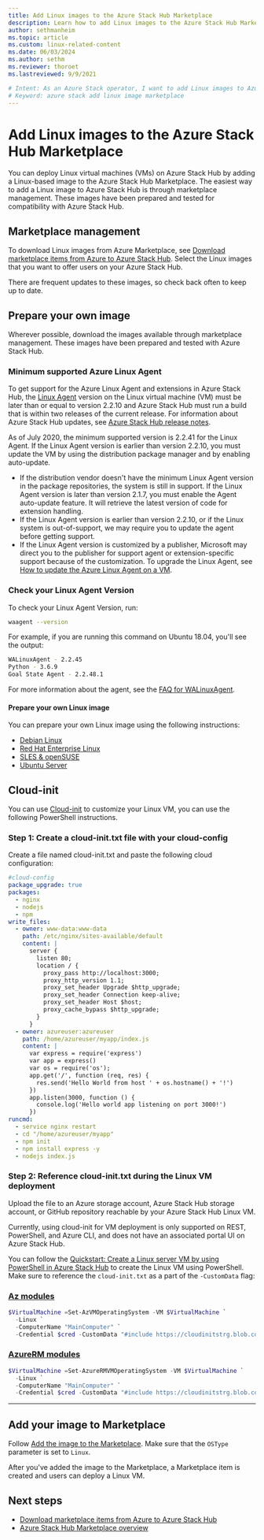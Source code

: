 ```yaml
---
title: Add Linux images to the Azure Stack Hub Marketplace 
description: Learn how to add Linux images to the Azure Stack Hub Marketplace.
author: sethmanheim
ms.topic: article
ms.custom: linux-related-content
ms.date: 06/03/2024
ms.author: sethm
ms.reviewer: thoroet
ms.lastreviewed: 9/9/2021

# Intent: As an Azure Stack operator, I want to add Linux images to Azure Stack so my users can deploy Linux VMs.
# Keyword: azure stack add linux image marketplace
---
```


# Add Linux images to the Azure Stack Hub Marketplace

You can deploy Linux virtual machines (VMs) on Azure Stack Hub by adding a Linux-based image to the Azure Stack Hub Marketplace. The easiest way to add a Linux image to Azure Stack Hub is through marketplace management. These images have been prepared and tested for compatibility with Azure Stack Hub.

## Marketplace management

To download Linux images from Azure Marketplace, see [Download marketplace items from Azure to Azure Stack Hub](azure-stack-download-azure-marketplace-item.md). Select the Linux images that you want to offer users on your Azure Stack Hub.

There are frequent updates to these images, so check back often to keep up to date.

## Prepare your own image

Wherever possible, download the images available through marketplace management. These images have been prepared and tested with Azure Stack Hub.

### Minimum supported Azure Linux Agent

To get support for the Azure Linux Agent and extensions in Azure Stack Hub, the [Linux Agent](https://github.com/Azure/WALinuxAgent) version on the Linux virtual machine (VM) must be later than or equal to version 2.2.10 and Azure Stack Hub must run a build that is within two releases of the current release. For information about Azure Stack Hub updates, see [Azure Stack Hub release notes](./release-notes.md).

As of July 2020, the minimum supported version is 2.2.41 for the Linux Agent. If the Linux Agent version is earlier than version 2.2.10, you must update the VM by using the distribution package manager and by enabling auto-update.

- If the distribution vendor doesn't have the minimum Linux Agent version in the package repositories, the system is still in support. If the Linux Agent version is later than version 2.1.7, you must enable the Agent auto-update feature. It will retrieve the latest version of code for extension handling.
- If the Linux Agent version is earlier than version 2.2.10, or if the Linux system is out-of-support, we may require you to update the agent before getting support.
- If the Linux Agent version is customized by a publisher, Microsoft may direct you to the publisher for support agent or extension-specific support because of the customization. To upgrade the Linux Agent, see [How to update the Azure Linux Agent on a VM](/azure/virtual-machines/extensions/update-linux-agent).

### Check your Linux Agent Version

To check your Linux Agent Version, run:

```bash
waagent --version
```

For example, if you are running this command on Ubuntu 18.04, you'll see the output:

```bash  
WALinuxAgent - 2.2.45
Python - 3.6.9
Goal State Agent - 2.2.48.1
```

For more information about the agent, see the [FAQ for WALinuxAgent](https://github.com/Azure/WALinuxAgent/wiki/FAQ).

#### Prepare your own Linux image

You can prepare your own Linux image using the following instructions:

- [Debian Linux](/azure/virtual-machines/linux/debian-create-upload-vhd?toc=/azure/virtual-machines/linux/toc.json)
- [Red Hat Enterprise Linux](azure-stack-redhat-create-upload-vhd.md)
- [SLES & openSUSE](/azure/virtual-machines/linux/suse-create-upload-vhd?toc=/azure/virtual-machines/linux/toc.json)
- [Ubuntu Server](/azure/virtual-machines/linux/create-upload-ubuntu?toc=/azure/virtual-machines/linux/toc.json)

## Cloud-init

You can use [Cloud-init](https://cloud-init.io/)  to customize your Linux VM, you can use the following PowerShell instructions.

### Step 1: Create a cloud-init.txt file with your cloud-config

Create a file named cloud-init.txt and paste the following cloud configuration:

```yaml
#cloud-config
package_upgrade: true
packages:
  - nginx
  - nodejs
  - npm
write_files:
  - owner: www-data:www-data
    path: /etc/nginx/sites-available/default
    content: |
      server {
        listen 80;
        location / {
          proxy_pass http://localhost:3000;
          proxy_http_version 1.1;
          proxy_set_header Upgrade $http_upgrade;
          proxy_set_header Connection keep-alive;
          proxy_set_header Host $host;
          proxy_cache_bypass $http_upgrade;
        }
      }
  - owner: azureuser:azureuser
    path: /home/azureuser/myapp/index.js
    content: |
      var express = require('express')
      var app = express()
      var os = require('os');
      app.get('/', function (req, res) {
        res.send('Hello World from host ' + os.hostname() + '!')
      })
      app.listen(3000, function () {
        console.log('Hello world app listening on port 3000!')
      })
runcmd:
  - service nginx restart
  - cd "/home/azureuser/myapp"
  - npm init
  - npm install express -y
  - nodejs index.js
  ```
  
### Step 2: Reference cloud-init.txt during the Linux VM deployment

Upload the file to an Azure storage account, Azure Stack Hub storage account, or GitHub repository reachable by your Azure Stack Hub Linux VM.

Currently, using cloud-init for VM deployment is only supported on REST, PowerShell, and Azure CLI, and does not have an associated portal UI on Azure Stack Hub.

You can follow the [Quickstart: Create a Linux server VM by using PowerShell in Azure Stack Hub](../user/azure-stack-quick-create-vm-linux-powershell.md) to create the Linux VM using PowerShell. Make sure to reference the `cloud-init.txt` as a part of the `-CustomData` flag:

### [Az modules](#tab/az)

```powershell
$VirtualMachine =Set-AzVMOperatingSystem -VM $VirtualMachine `
  -Linux `
  -ComputerName "MainComputer" `
  -Credential $cred -CustomData "#include https://cloudinitstrg.blob.core.windows.net/strg/cloud-init.txt"
```

### [AzureRM modules](#tab/azurerm)

```powershell
$VirtualMachine =Set-AzureRMVMOperatingSystem -VM $VirtualMachine `
  -Linux `
  -ComputerName "MainComputer" `
  -Credential $cred -CustomData "#include https://cloudinitstrg.blob.core.windows.net/strg/cloud-init.txt"
```

---

## Add your image to Marketplace

Follow [Add the image to the Marketplace](azure-stack-add-vm-image.md). Make sure that the `OSType` parameter is set to `Linux`.

After you've added the image to the Marketplace, a Marketplace item is created and users can deploy a Linux VM.

## Next steps

- [Download marketplace items from Azure to Azure Stack Hub](azure-stack-download-azure-marketplace-item.md)
- [Azure Stack Hub Marketplace overview](azure-stack-marketplace.md)
